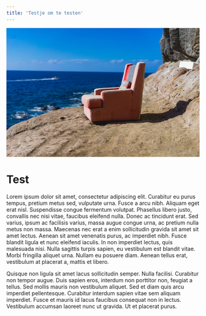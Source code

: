 ```yaml
---
title: 'Testje om te testen'
---
```


![foto](../first-story/goto.jpg)

# Test

Lorem ipsum dolor sit amet, consectetur adipiscing elit. Curabitur eu purus tempus, pretium metus sed, vulputate urna. Fusce a arcu nibh. Aliquam eget erat nisl. Suspendisse congue fermentum volutpat. Phasellus libero justo, convallis nec nisi vitae, faucibus eleifend nulla. Donec ac tincidunt erat. Sed varius, ipsum ac facilisis varius, massa augue congue urna, ac pretium nulla metus non massa. Maecenas nec erat a enim sollicitudin gravida sit amet sit amet lectus. Aenean sit amet venenatis purus, ac imperdiet nibh. Fusce blandit ligula et nunc eleifend iaculis. In non imperdiet lectus, quis malesuada nisi. Nulla sagittis turpis sapien, eu vestibulum est blandit vitae. Morbi fringilla aliquet urna. Nullam eu posuere diam. Aenean tellus erat, vestibulum at placerat a, mattis et libero.

Quisque non ligula sit amet lacus sollicitudin semper. Nulla facilisi. Curabitur non tempor augue. Duis sapien eros, interdum non porttitor non, feugiat a tellus. Sed mollis mauris non vestibulum aliquet. Sed et diam quis arcu imperdiet pellentesque. Curabitur interdum sapien vitae sem aliquam imperdiet. Fusce et mauris id lacus faucibus consequat non in lectus. Vestibulum accumsan laoreet nunc ut gravida. Ut et placerat purus.